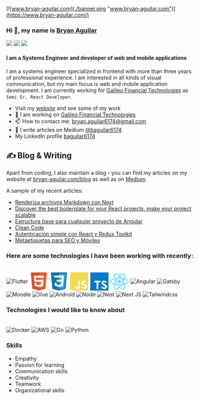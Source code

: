 [![www.bryan-aguilar.com](./banner.png "www.bryan-aguilar.com")](https://www.bryan-aguilar.com/)

### Hi 👋, my name is [Bryan Aguilar](https://www.bryan-aguilar.com/)

<div> 
  <a href = "mailto:bryan.aguilar6174@gmail.com"><img src="https://img.shields.io/badge/-Gmail-%23333?style=for-the-badge&logo=gmail&logoColor=white" target="_blank"></a>
  <a href="https://www.linkedin.com/in/baguilar6174/" target="_blank"><img src="https://img.shields.io/badge/-LinkedIn-%230077B5?style=for-the-badge&logo=linkedin&logoColor=white" target="_blank"></a>
  <a href="https://baguilar6174.medium.com" target="_blank"><img src="https://img.shields.io/badge/Medium-12100E?style=for-the-badge&logo=medium&logoColor=white" target="_blank"></a>  
</div>
  
#### I am a Systems Engineer and developer of web and mobile applications
I am a systems engineer specialized in frontend with more than three years of professional experience. I am interested in all kinds of visual communication, but my main focus is web and mobile application development. I am currently working for [Galileo Financial Technologies](https://www.galileo-ft.com/) as `Semi Sr. React Developer`.

- Visit my [website](https://www.bryan-aguilar.com/) and see some of my work
- 🔭 I am working on [Galileo Financial Technologies](https://www.galileo-ft.com/)
- 📫 How to contact me: bryan.aguilar6174@gmail.com 
- 📝 I write articles on Medium [@baguilar6174](https://baguilar6174.medium.com/) 
- My LinkedIn profile [baguilar6174](https://www.linkedin.com/in/baguilar6174/)

## &#x270d; Blog & Writing

Apart from coding, I also maintain a blog - you can find my articles on my website at [bryan-aguilar.com/blog](https://www.bryan-aguilar.com/blog/) as well as on [Medium](https://baguilar6174.medium.com/).

A sample of my recent articles:

<!-- BLOG-POST-LIST:START -->
- [Renderiza archivos Markdown con Next](https://medium.com/@baguilar6174/renderiza-archivos-markdown-con-next-f160fbce73ea)
- [Discover the best boilerplate for your React projects, make your project scalable](https://medium.com/@baguilar6174/arquitectura-escalable-para-proyectos-de-react-ce8520071ca4)
- [Estructura base para cualquier proyecto de Angular](https://baguilar6174.medium.com/estructura-base-para-cualquier-proyecto-de-angular-6a035a27bfcf)
- [Clean Code](https://medium.com/@baguilar6174/clean-code-6cacfc6072f3)
- [Autenticación simple con React y Redux Toolkit](https://baguilar6174.medium.com/autenticación-simple-con-react-y-redux-toolkit-95d942bebae0)
- [Metaetiquetas para SEO y Móviles](https://medium.com/@baguilar6174/metaetiquetas-para-seo-y-móviles-505f9bcbb5fb)
<!-- BLOG-POST-LIST:END -->

### Here are some technologies I have been working with recently:

<div style="display: inline_block"><br>
  <img align="center" alt="Flutter" height="50" width="50" src="https://cdn.jsdelivr.net/gh/devicons/devicon/icons/flutter/flutter-original.svg">
  <img align="center" alt="HTML" height="50" width="50" src="https://raw.githubusercontent.com/devicons/devicon/master/icons/html5/html5-original.svg">
  <img align="center" alt="CSS" height="50" width="50" src="https://raw.githubusercontent.com/devicons/devicon/master/icons/css3/css3-original.svg">
  <img align="center" alt="Js" height="50" width="50" src="https://raw.githubusercontent.com/devicons/devicon/master/icons/javascript/javascript-plain.svg">
  <img align="center" alt="Ts" height="50" width="50" src="https://raw.githubusercontent.com/devicons/devicon/master/icons/typescript/typescript-plain.svg">
  <img align="center" alt="React" height="50" width="50" src="https://raw.githubusercontent.com/devicons/devicon/master/icons/react/react-original.svg">
  <img align="center" alt="Angular" height="50" width="50" src="https://cdn.jsdelivr.net/gh/devicons/devicon/icons/angularjs/angularjs-original.svg">
  <img align="center" alt="Gatsby" height="50" width="50" src="https://cdn.jsdelivr.net/gh/devicons/devicon/icons/gatsby/gatsby-plain.svg">
  <img align="center" alt="Moodle" height="50" width="50" src="https://cdn.jsdelivr.net/gh/devicons/devicon/icons/moodle/moodle-original.svg">
  <img align="center" alt="Vue" height="50" width="50" src="https://cdn.jsdelivr.net/gh/devicons/devicon/icons/vuejs/vuejs-original.svg">
  <img align="center" alt="Android" height="50" width="50" src="https://cdn.jsdelivr.net/gh/devicons/devicon/icons/android/android-original.svg">
  <img align="center" alt="Node" height="50" width="50" src="https://cdn.jsdelivr.net/gh/devicons/devicon/icons/nodejs/nodejs-original.svg">
  <img align="center" alt="Nest" height="50" width="50" src="https://cdn.jsdelivr.net/gh/devicons/devicon/icons/nestjs/nestjs-plain.svg">
  <img align="center" alt="Next JS" height="50" width="50" src="https://cdn.jsdelivr.net/gh/devicons/devicon/icons/nextjs/nextjs-original.svg"> 
  <img align="center" alt="Tailwindcss" height="50" width="50"  src="https://cdn.svgporn.com/logos/tailwindcss-icon.svg" />
</div>

### Technologies I would like to know about

<div style="display: inline_block"><br>
  <img align="center" alt="Docker" height="50" width="50" src="https://cdn.jsdelivr.net/gh/devicons/devicon/icons/docker/docker-original.svg">
  <img align="center" alt="AWS" height="50" width="50" src="https://cdn.jsdelivr.net/gh/devicons/devicon/icons/amazonwebservices/amazonwebservices-original.svg">
  <img align="center" alt="Go" height="50" width="50" src="https://cdn.jsdelivr.net/gh/devicons/devicon/icons/go/go-original.svg">
  <img align="center" alt="Python" height="50" width="50"  src="https://cdn.svgporn.com/logos/python.svg" />
</div>

### Skills

- Empathy
- Passion for learning
- Communication skills
- Creativity
- Teamwork
- Organizational skills
